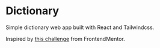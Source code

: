 # Dictionary

Simple dictionary web app built with React and Tailwindcss.

Inspired by [this challenge](https://www.frontendmentor.io/challenges/dictionary-web-app-h5wwnyuKFL) from FrontendMentor.
